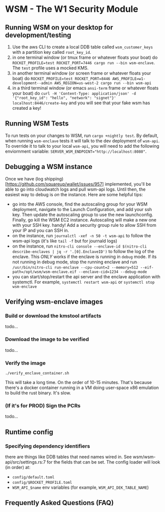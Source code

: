 # WSM - The W1 Security Module

## Running WSM on your desktop for development/testing
1. Use the aws CLI to create a local DDB table called `wsm_customer_keys` with a partition key called `root_key_id`.
2. in one terminal window (or tmux frame or whatever floats your boat) do `ROCKET_PROFILE=test ROCKET_PORT=7446 cargo run --bin wsm-enclave`. The `test` profile uses a mocked KMS.
3. in another terminal window (or screen frame or whatever floats your boat) do `ROCKET_PROFILE=test ROCKET_PORT=8446 AWS_PROFILE=w1-development--admin AWS_REGION=us-west-2 cargo run --bin wsm-api`
4. in a third terminal window (or emacs `ansi-term` frame or whatever floats your boat) do `curl -H 'Content-Type: application/json' -d '{"root_key_id": "hello", "network": "signet"}' localhost:8446/create-key` and you will see that your fake wsm has created a key!

## Running WSM Tests
To run tests on your changes to WSM, run `cargo +nightly test`. By default, when running `wsm-enclave` tests it will talk to the dev deployment of `wsm-api`. To override it to talk to your local `wsm-api`, you will need to add the following enviornment variable: `SERVER_WSM_ENDPOINT="http://localhost:8080"`.

## Debugging a WSM instance
Once we have (log shipping)[https://github.com/squareup/wallet/issues/957] implemented, you'll be able to go into cloudwatch logs and pull wsm-api logs. Until then, the easiest way to debug is _on_ the instance. Here are some helpful tips:
- go into the AWS console, find the autoscaling group for your WSM deployment, navigate to the Launch Configuration, and add your ssh key. Then update the autoscaling group to use the new launchconfig. Finally, go kill the WSM EC2 instance. Autoscaling will make a new one with your SSH key. handy! Add a security group rule to allow SSH from your IP and you can SSH in.
- on the instance, run `journalctl -xef -n 50 -t wsm-api` to follow the wsm-api logs (it's like `tail -f` but for journald logs)
- on the instance, run `nitro-cli console --enclave-id $(nitro-cli describe-enclaves | jq -r '.[0].EnclaveID')` to follow the log of the enclave. This *ONLY* works if the enclave is running in `debug` mode. If its not running in debug mode, stop the running enclave and run `/usr/bin/nitro-cli run-enclave --cpu-count=2 --memory=512 --eif-path=/opt/wsm/wsm-enclave.eif --enclave-cid=1234 --debug-mode`
- you can start/stop/restart the api server and the enclave application with systemctl. For example, `systemctl restart wsm-api` or `systemctl stop wsm-enclave`

## Verifying wsm-enclave images
### Build or download the kmstool artifacts
todo...
### Download the image to be verified
todo...
### Verify the image
`./verify_enclave_container.sh`

This will take a long time. On the order of 10-15 minutes. That's because there's a docker container running in a VM doing user-space x86 emulation to build the rust binary. It's slow.
### (If it's for PROD) Sign the PCRs
todo...

## Runtime config

### Specifying dependency identifiers
there are things like DDB tables that need names wired in. See wsm/wsm-api/src/settings.rs:7 for the fields that can be set. The config loader will look (in order) at:
- `config/default.toml`
- `config/$ROCKET_PROFILE.toml`
- `WSM_API_$name` env variables (for example, `WSM_API_DEK_TABLE_NAME`)

## Frequently Asked Questions (FAQ)

